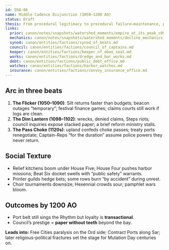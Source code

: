 ```yaml
---
id: ERA-06
name: Middle Cadence Disjunction (1050–1200 AO)
status: Draft
thesis: From procedural legitimacy to procedural failure—maintenance, paper, and weather grind forms down until one bad storm decade and one frontier decade snap them.
links:
  prior: canon/notes/snapshots/watershed_moments/empire_at_its_peak_c0950.md
  mechanics: canon/notes/snapshots/watershed_moments/decline_mechanics_c1050_1120.md
  synod: canon/entities/factions/synod_of_beats.md
  council: canon/entities/factions/council_of_captains.md
  keeper: canon/entities/factions/keeper_of_oboe_seal.md
  works: canon/entities/factions/dredge_and_bar_works.md
  debt: canon/entities/factions/public_debt_office.md
  watches: canon/entities/factions/harbor_watches.md
  insurance: canon/entities/factions/convoy_insurance_office.md
---
```


## Arc in three beats
1) **The Flicker (1050–1090)**: Silt returns faster than budgets; beacon outages “temporary”; festival finance games; claims courts still work if logs are clean.  
2) **The Dim Lantern (1098–1102)**: wrecks, denied claims, Steps riots; council inquiries expose stacked paper; a brief reform ministry stalls.  
3) **The Pass Choke (1120s)**: upland confeds choke passes; treaty ports renegotiate; Captain-Reps “for the duration” assume police powers they never return.

## Social Texture
- Relief kitchens boom under House Five; House Four pushes harbor missions; Beat Six docket swells with “public safety” warrants.  
- Printer guilds hedge bets; some rows burn “by accident” during unrest.  
- Choir tournaments downsize; Hexennial crowds sour; pamphlet wars bloom.

## Outcomes by 1200 AO
- Port belt still sings the Rhythm but loyalty is **transactional**.  
- Council’s prestige = **paper without teeth** beyond the bay.  


**Leads into:** Free Cities paralysis on the Ord side; Contract Ports along Sar; later religious-political fractures set the stage for Mutation Day centuries on.
